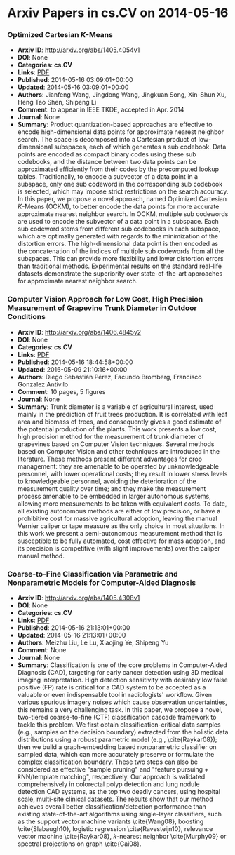 # Arxiv Papers in cs.CV on 2014-05-16
### Optimized Cartesian $K$-Means
- **Arxiv ID**: http://arxiv.org/abs/1405.4054v1
- **DOI**: None
- **Categories**: **cs.CV**
- **Links**: [PDF](http://arxiv.org/pdf/1405.4054v1)
- **Published**: 2014-05-16 03:09:01+00:00
- **Updated**: 2014-05-16 03:09:01+00:00
- **Authors**: Jianfeng Wang, Jingdong Wang, Jingkuan Song, Xin-Shun Xu, Heng Tao Shen, Shipeng Li
- **Comment**: to appear in IEEE TKDE, accepted in Apr. 2014
- **Journal**: None
- **Summary**: Product quantization-based approaches are effective to encode high-dimensional data points for approximate nearest neighbor search. The space is decomposed into a Cartesian product of low-dimensional subspaces, each of which generates a sub codebook. Data points are encoded as compact binary codes using these sub codebooks, and the distance between two data points can be approximated efficiently from their codes by the precomputed lookup tables. Traditionally, to encode a subvector of a data point in a subspace, only one sub codeword in the corresponding sub codebook is selected, which may impose strict restrictions on the search accuracy. In this paper, we propose a novel approach, named Optimized Cartesian $K$-Means (OCKM), to better encode the data points for more accurate approximate nearest neighbor search. In OCKM, multiple sub codewords are used to encode the subvector of a data point in a subspace. Each sub codeword stems from different sub codebooks in each subspace, which are optimally generated with regards to the minimization of the distortion errors. The high-dimensional data point is then encoded as the concatenation of the indices of multiple sub codewords from all the subspaces. This can provide more flexibility and lower distortion errors than traditional methods. Experimental results on the standard real-life datasets demonstrate the superiority over state-of-the-art approaches for approximate nearest neighbor search.



### Computer Vision Approach for Low Cost, High Precision Measurement of Grapevine Trunk Diameter in Outdoor Conditions
- **Arxiv ID**: http://arxiv.org/abs/1406.4845v2
- **DOI**: None
- **Categories**: **cs.CV**
- **Links**: [PDF](http://arxiv.org/pdf/1406.4845v2)
- **Published**: 2014-05-16 18:44:58+00:00
- **Updated**: 2016-05-09 21:10:16+00:00
- **Authors**: Diego Sebastián Pérez, Facundo Bromberg, Francisco Gonzalez Antivilo
- **Comment**: 10 pages, 5 figures
- **Journal**: None
- **Summary**: Trunk diameter is a variable of agricultural interest, used mainly in the prediction of fruit trees production. It is correlated with leaf area and biomass of trees, and consequently gives a good estimate of the potential production of the plants. This work presents a low cost, high precision method for the measurement of trunk diameter of grapevines based on Computer Vision techniques. Several methods based on Computer Vision and other techniques are introduced in the literature. These methods present different advantages for crop management: they are amenable to be operated by unknowledgeable personnel, with lower operational costs; they result in lower stress levels to knowledgeable personnel, avoiding the deterioration of the measurement quality over time; and they make the measurement process amenable to be embedded in larger autonomous systems, allowing more measurements to be taken with equivalent costs. To date, all existing autonomous methods are either of low precision, or have a prohibitive cost for massive agricultural adoption, leaving the manual Vernier caliper or tape measure as the only choice in most situations. In this work we present a semi-autonomous measurement method that is susceptible to be fully automated, cost effective for mass adoption, and its precision is competitive (with slight improvements) over the caliper manual method.



### Coarse-to-Fine Classification via Parametric and Nonparametric Models for Computer-Aided Diagnosis
- **Arxiv ID**: http://arxiv.org/abs/1405.4308v1
- **DOI**: None
- **Categories**: **cs.CV**
- **Links**: [PDF](http://arxiv.org/pdf/1405.4308v1)
- **Published**: 2014-05-16 21:13:01+00:00
- **Updated**: 2014-05-16 21:13:01+00:00
- **Authors**: Meizhu Liu, Le Lu, Xiaojing Ye, Shipeng Yu
- **Comment**: None
- **Journal**: None
- **Summary**: Classification is one of the core problems in Computer-Aided Diagnosis (CAD), targeting for early cancer detection using 3D medical imaging interpretation. High detection sensitivity with desirably low false positive (FP) rate is critical for a CAD system to be accepted as a valuable or even indispensable tool in radiologists' workflow. Given various spurious imagery noises which cause observation uncertainties, this remains a very challenging task. In this paper, we propose a novel, two-tiered coarse-to-fine (CTF) classification cascade framework to tackle this problem. We first obtain classification-critical data samples (e.g., samples on the decision boundary) extracted from the holistic data distributions using a robust parametric model (e.g., \cite{Raykar08}); then we build a graph-embedding based nonparametric classifier on sampled data, which can more accurately preserve or formulate the complex classification boundary. These two steps can also be considered as effective "sample pruning" and "feature pursuing + $k$NN/template matching", respectively. Our approach is validated comprehensively in colorectal polyp detection and lung nodule detection CAD systems, as the top two deadly cancers, using hospital scale, multi-site clinical datasets. The results show that our method achieves overall better classification/detection performance than existing state-of-the-art algorithms using single-layer classifiers, such as the support vector machine variants \cite{Wang08}, boosting \cite{Slabaugh10}, logistic regression \cite{Ravesteijn10}, relevance vector machine \cite{Raykar08}, $k$-nearest neighbor \cite{Murphy09} or spectral projections on graph \cite{Cai08}.



